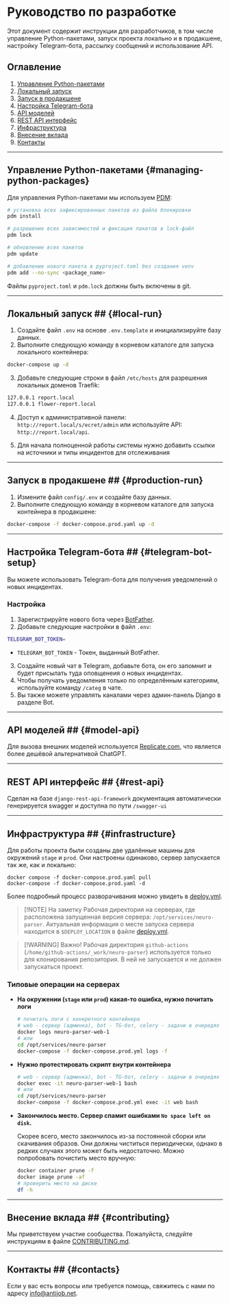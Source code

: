 # Руководство по разработке

Этот документ содержит инструкции для разработчиков, в том числе управление Python-пакетами, запуск проекта локально и в продакшене, настройку Telegram-бота, рассылку сообщений и использование API.

## Оглавление
1. [Управление Python-пакетами](#managing-python-packages)
2. [Локальный запуск](#local-run)
3. [Запуск в продакшене](#production-run)
4. [Настройка Telegram-бота](#telegram-bot-setup)
5. [API моделей](#model-api)
6. [REST API интерфейс](#rest-api)
7. [Инфраструктура](#infrastructure)
8. [Внесение вклада](#contributing)
9. [Контакты](#contacts)

---

## Управление Python-пакетами {#managing-python-packages}

Для управления Python-пакетами мы используем [PDM](https://pdm-project.org/):

```bash
# установка всех зафиксированных пакетов из файла блокировки
pdm install

# разрешение всех зависимостей и фиксация пакетов в lock-файл
pdm lock

# обновление всех пакетов
pdm update

# добавление нового пакета в pyproject.toml без создания venv
pdm add --no-sync <package_name>
```

Файлы `pyproject.toml` и `pdm.lock` должны быть включены в git.

---

## Локальный запуск ## {#local-run}

1. Создайте файл `.env` на основе `.env.template` и инициализируйте базу данных.
2. Выполните следующую команду в корневом каталоге для запуска локального контейнера:

```bash
docker-compose up -d
```

3. Добавьте следующие строки в файл `/etc/hosts` для разрешения локальных доменов Traefik:

```bash
127.0.0.1 report.local
127.0.0.1 flower-report.local
```

4. Доступ к административной панели: `http://report.local/s/ecret/admin` или используйте API: `http://report.local/api`.

5. Для начала полноценной работы системы нужно добавить ссылки на источники и типы инцидентов для отслеживания

---

## Запуск в продакшене ## {#production-run}

1. Измените файл `config/.env` и создайте базу данных.
2. Выполните следующую команду в корневом каталоге для запуска контейнера в продакшене:

```bash
docker-compose -f docker-compose.prod.yaml up -d
```

---

## Настройка Telegram-бота ## {#telegram-bot-setup}

Вы можете использовать Telegram-бота для получения уведомлений о новых инцидентах.

### Настройка

1. Зарегистрируйте нового бота через [BotFather](https://t.me/BotFather).
2. Добавьте следующие настройки в файл `.env`:

```bash
TELEGRAM_BOT_TOKEN=
```

- `TELEGRAM_BOT_TOKEN` - Токен, выданный BotFather.

3. Создайте новый чат в Telegram, добавьте бота, он его запомнит и будет присылать туда оповщенеия о новых инцидентах.
4. Чтобы получать уведомления только по определённым категориям, используйте команду `/categ` в чате.
5. Вы также можете управлять каналами через админ-панель Django в разделе Bot.

---

## API моделей ## {#model-api}

Для вызова внешних моделей используется [Replicate.com](https://replicate.com/), что является более дешёвой альтернативой ChatGPT.

---

## REST API интерфейс ## {#rest-api}

Сделан на базе `django-rest-api-framework` документация автоматически генерируется swagger и доступна по пути `/swagger-ui`

---

## Инфраструктура ## {#infrastructure}

Для работы проекта были созданы две удалённые машины для окружений `stage` и `prod`. 
Они настроены одинаково, сервер запускается так же, как и локально:

```
docker compose -f docker-compose.prod.yaml pull
docker-compose -f docker-compose.prod.yaml -d
```

Более подробный процесс разворачивания можно увидеть в [deploy.yml](.github/workflows/deploy.yml).

> [!NOTE] На заметку
> Рабочая директория на серверах, где расположена запущенная версия сервера: `/opt/services/neuro-parser`. 
> Актуальная информация о месте запуска сервера находится в `$DEPLOY_LOCATION` в файле [deploy.yml](.github/workflows/deploy.yml).

> [!WARNING] Важно! 
> Рабочая директория `github-actions` (`/home/github-actions/_work/neuro-parser`) используется только для клонирования репозитория.
> В ней не запускается и не должен запускаться проект.

### Типовые операции на серверах

- **На окружении (`stage` или `prod`) какая-то ошибка, нужно почитать логи**
  
  ```bash
  # почитать логи с конкретного контейнера
  # web - сервер (админка), bot - TG-бот, celery - задачи в очередях
  docker logs neuro-parser-web-1
  # или
  cd /opt/services/neuro-parser
  docker-compose -f docker-compose.prod.yml logs -f
  ```

- **Нужно протестировать скрипт внутри контейнера**
  
  ```bash
  # web - сервер (админка), bot - TG-бот, celery - задачи в очередях
  docker exec -it neuro-parser-web-1 bash
  # или
  cd /opt/services/neuro-parser
  docker-compose -f docker-compose.prod.yml exec -it web bash
  ```

- **Закончилось место. Сервер спамит ошибками `No space left on disk`.**

  Скорее всего, место закончилось из-за постоянной сборки или скачивания образов. Они должны чиститься периодически, однако в редких случаях этого может быть недостаточно. Можно попробовать почистить место вручную:

  ```bash
  docker container prune -f
  docker image prune -af
  # проверить место на диске
  df -h
  ```

---

## Внесение вклада ## {#contributing}

Мы приветствуем участие сообщества. Пожалуйста, следуйте инструкциям в файле [CONTRIBUTING.md](https://github.com/antijob/neuro-parser/blob/main/CONTRIBUTING.md).

---

## Контакты ## {#contacts}

Если у вас есть вопросы или требуется помощь, свяжитесь с нами по адресу info@antijob.net.
